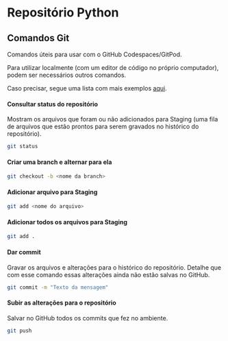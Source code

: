 # Repositório Python

## Comandos Git

Comandos úteis para usar com o GitHub Codespaces/GitPod.

Para utilizar localmente (com um editor de código no próprio computador), podem ser necessários outros comandos.

Caso precisar, segue uma lista com mais exemplos [aqui](https://github.com/RafaelWillians/GitHubExample/tree/main/git-crash-course).

#### Consultar status do repositório
Mostram os arquivos que foram ou não adicionados para Staging (uma fila de arquivos que estão prontos para serem gravados no histórico do repositório).
```sh
git status
```

#### Criar uma branch e alternar para ela
```sh
git checkout -b <nome da branch>
```

#### Adicionar arquivo para Staging
```sh
git add <nome do arquivo>
```

#### Adicionar todos os arquivos para Staging
```sh
git add .
```

#### Dar commit
Gravar os arquivos e alterações para o histórico do repositório.
Detalhe que com esse comando essas alterações ainda não estão salvas no GitHub.
```sh
git commit -m "Texto da mensagem"
```

#### Subir as alterações para o repositório
Salvar no GitHub todos os commits que fez no ambiente.
```sh
git push
```